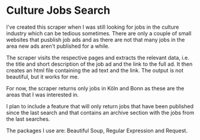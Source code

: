 # Culture Jobs Search

I've created this scraper when I was still looking for jobs in the culture industry which can be tedious sometimes. There are only a couple of small websites that pusblish job ads and as there are not that many jobs in the area new ads aren't published for a while.

The scraper visits the respective pages and extracts the relevant data, i.e. the title and short description of the job ad and the link to the full ad. It then creates an html file containing the ad text and the link. The output is not beautiful, but it works for me.

For now, the scraper returns only jobs in Köln and Bonn as these are the areas that I was interested in.

I plan to include a feature that will only return jobs that have been published since the last search and that contains an archive section with the jobs from the last searches.

The packages I use are: Beautiful Soup, Regular Expression and Request.

